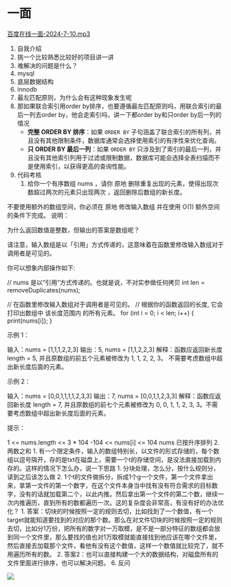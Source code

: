 # 一面
[百度在线一面-2024-7-10.mp3](https://www.yuque.com/attachments/yuque/0/2024/mp3/22219483/1720615511671-d55c4b49-2b6c-43a3-8e15-f0281d942226.mp3?_lake_card=%7B%22src%22%3A%22https%3A%2F%2Fwww.yuque.com%2Fattachments%2Fyuque%2F0%2F2024%2Fmp3%2F22219483%2F1720615511671-d55c4b49-2b6c-43a3-8e15-f0281d942226.mp3%22%2C%22name%22%3A%22%E7%99%BE%E5%BA%A6%E5%9C%A8%E7%BA%BF%E4%B8%80%E9%9D%A2-2024-7-10.mp3%22%2C%22size%22%3A112199974%2C%22ext%22%3A%22mp3%22%2C%22source%22%3A%22%22%2C%22status%22%3A%22done%22%2C%22download%22%3Atrue%2C%22taskId%22%3A%22u086e017d-3e58-4f56-9a05-dbe2ea4fef1%22%2C%22taskType%22%3A%22transfer%22%2C%22type%22%3A%22audio%2Fmpeg%22%2C%22mode%22%3A%22title%22%2C%22id%22%3A%22u4f874408%22%2C%22card%22%3A%22file%22%7D)

1. 自我介绍
2. 挑一个比较熟悉比较好的项目讲一讲
3. 难解决的问题是什么？
4.  mysql
   1. 底层数据结构
   2. innodb
   3. 最左匹配原则，为什么会有这种现象发生呢
   4. 那如果联合索引用order by排序，也要遵循最左匹配原则吗，用联合索引的最后一列去order by，他会走索引吗，讲一下都order by和只order  by后一列的情况
      - **完整 ORDER BY 排序**：如果 `ORDER BY` 子句涵盖了联合索引的所有列，并且没有其他限制条件，数据库通常会选择使用索引的有序性来优化查询。
      - **只 ORDER BY 最后一列**：如果 `ORDER BY` 只涉及到了索引的最后一列，并且没有其他索引列用于过滤或限制数据，数据库可能会选择全表扫描而不是使用索引，以获得更高的查询性能。
5. 代码考核
   1.  给你一个有序数组 nums ，请你 原地 删除重复出现的元素，使得出现次数超过两次的元素只出现两次 ，返回删除后数组的新长度。

不要使用额外的数组空间，你必须在 原地 修改输入数组 并在使用 O(1) 额外空间的条件下完成。
说明：

为什么返回数值是整数，但输出的答案是数组呢？

请注意，输入数组是以「引用」方式传递的，这意味着在函数里修改输入数组对于调用者是可见的。

你可以想象内部操作如下:

// nums 是以“引用”方式传递的。也就是说，不对实参做任何拷贝
int len = removeDuplicates(nums);

// 在函数里修改输入数组对于调用者是可见的。
// 根据你的函数返回的长度, 它会打印出数组中 该长度范围内 的所有元素。
for (int i = 0; i < len; i++) {
print(nums[i]);
}

示例 1：

输入：nums = [1,1,1,2,2,3]
输出：5, nums = [1,1,2,2,3]
解释：函数应返回新长度 length = 5, 并且原数组的前五个元素被修改为 1, 1, 2, 2, 3。 不需要考虑数组中超出新长度后面的元素。

示例 2：

输入：nums = [0,0,1,1,1,1,2,3,3]
输出：7, nums = [0,0,1,1,2,3,3]
解释：函数应返回新长度 length = 7, 并且原数组的前七个元素被修改为 0, 0, 1, 1, 2, 3, 3。不需要考虑数组中超出新长度后面的元素。

提示：

1 <= nums.length <= 3 * 104
-104 <= nums[i] <= 104
nums 已按升序排列
   2. 两数之和
      1. 有一个限定条件，输入的数组特别长，以文件的形式存储的，每个数组以逗号隔开，存的是txt在磁盘上，需要一个t的存储空间，是没法直接加载到内存的。这样的情况下怎么办，说一下思路
         1. 分块处理，怎么分，按什么规则分，读到之后该怎么做 
         2. 1个t的文件做拆分，拆成1个g一个文件，第一个文件拿出来，拿第一文件的第一个数字，在这个文件本身当中找有没有符合需求的目标数字，没有的话就加载第二个，以此内推。然后拿出第一个文件的第二个数，继续一次内推遍历，直到所有的数都遍历一次。这的复杂度会非常高，有没有好的办法优化？
            1. 答案：切块的时候按照一定的规则去切，比如找到了一个数值，有一个target就能知道要找到的对应的那个数。那么在对文件切块的时候按照一定的规则去切，比如分1万份，把所有的数字对一万取模，是不是一部分特征的数组都会放到同一个文件里，那么要找的值也对1万取模就能直接找到他应该在哪个文件里，然后直接去加载那个文件，看他有没有这个数值，这样一个数值就比较完了，就不用遍历所有的数。
            2. 答案2：也可以直接构建一个大的数据结构，对磁盘所有的文件里面进行排序，也可以解决问题。
6. 反问

![](https://cdn.nlark.com/yuque/0/2024/png/22219483/1720772016604-b340a816-4743-45e6-a35b-a4a61d383a30.png?x-oss-process=image%2Fformat%2Cwebp%2Fresize%2Cw_750%2Climit_0#averageHue=%231d1d20&from=url&id=hYE5p&originHeight=478&originWidth=750&originalType=binary&ratio=1&rotation=0&showTitle=false&status=done&style=none&title=)

